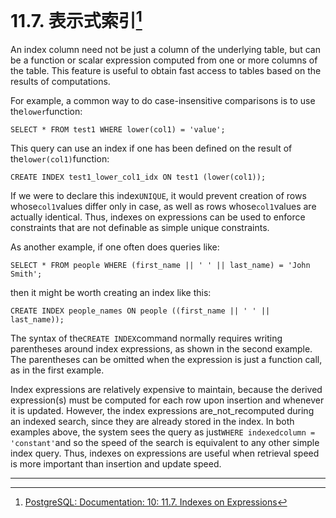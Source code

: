 # 11.7. 表示式索引[^1]

An index column need not be just a column of the underlying table, but can be a function or scalar expression computed from one or more columns of the table. This feature is useful to obtain fast access to tables based on the results of computations.

For example, a common way to do case-insensitive comparisons is to use the`lower`function:

```
SELECT * FROM test1 WHERE lower(col1) = 'value';

```

This query can use an index if one has been defined on the result of the`lower(col1)`function:

```
CREATE INDEX test1_lower_col1_idx ON test1 (lower(col1));

```

If we were to declare this index`UNIQUE`, it would prevent creation of rows whose`col1`values differ only in case, as well as rows whose`col1`values are actually identical. Thus, indexes on expressions can be used to enforce constraints that are not definable as simple unique constraints.

As another example, if one often does queries like:

```
SELECT * FROM people WHERE (first_name || ' ' || last_name) = 'John Smith';

```

then it might be worth creating an index like this:

```
CREATE INDEX people_names ON people ((first_name || ' ' || last_name));

```

The syntax of the`CREATE INDEX`command normally requires writing parentheses around index expressions, as shown in the second example. The parentheses can be omitted when the expression is just a function call, as in the first example.

Index expressions are relatively expensive to maintain, because the derived expression\(s\) must be computed for each row upon insertion and whenever it is updated. However, the index expressions are_not_recomputed during an indexed search, since they are already stored in the index. In both examples above, the system sees the query as just`WHERE indexedcolumn = 'constant'`and so the speed of the search is equivalent to any other simple index query. Thus, indexes on expressions are useful when retrieval speed is more important than insertion and update speed.

---



[^1]:  [PostgreSQL: Documentation: 10: 11.7. Indexes on Expressions](https://www.postgresql.org/docs/10/static/indexes-expressional.html)

